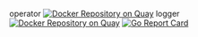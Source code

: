operator [![Docker Repository on Quay](https://quay.io/repository/bakito/k8s-event-logger-operator/status "Docker Repository on Quay")](https://quay.io/repository/bakito/k8s-event-logger-operator) logger [![Docker Repository on Quay](https://quay.io/repository/bakito/k8s-event-logger/status "Docker Repository on Quay")](https://quay.io/repository/bakito/k8s-event-logger) [![Go Report Card](https://goreportcard.com/badge/github.com/bakito/k8s-event-logger-operator)](https://goreportcard.com/report/github.com/bakito/k8s-event-logger-operator)